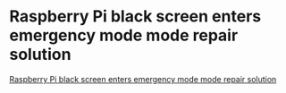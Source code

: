 # Raspberry Pi black screen enters emergency mode mode repair solution
[Raspberry Pi black screen enters emergency mode mode repair solution](https://aiwithcloud.com/2022/09/19/raspberry_pi_black_screen_enters_emergency_mode_mode_repair_solution/)